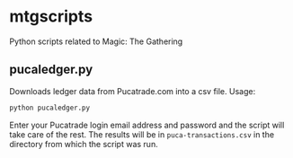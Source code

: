 # mtgscripts
Python scripts related to Magic: The Gathering

pucaledger.py
-------------

Downloads ledger data from Pucatrade.com into a csv file. Usage:

```bash
python pucaledger.py
```

Enter your Pucatrade login email address and password and the script will take care of the rest. The results will be in `puca-transactions.csv` in the directory from which the script was run.

